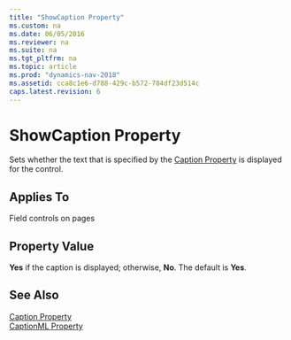 ```yaml
---
title: "ShowCaption Property"
ms.custom: na
ms.date: 06/05/2016
ms.reviewer: na
ms.suite: na
ms.tgt_pltfrm: na
ms.topic: article
ms.prod: "dynamics-nav-2018"
ms.assetid: cca8c1e6-d788-429c-b572-784df23d514c
caps.latest.revision: 6
---
```

# ShowCaption Property
Sets whether the text that is specified by the [Caption Property](Caption-Property.md) is displayed for the control.  

## Applies To  
 Field controls on pages  

## Property Value  
 **Yes** if the caption is displayed; otherwise, **No**. The default is **Yes**.  

## See Also  
 [Caption Property](Caption-Property.md)   
 [CaptionML Property](CaptionML-Property.md)
